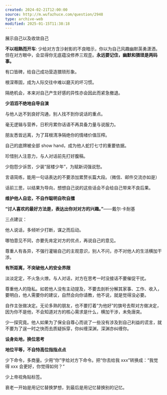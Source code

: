 ```yaml
---
created: 2024-02-21T12:00:00
source: http://m.wufazhuce.com/question/2948
type: archive-web
modified: 2025-01-15T11:38:18
---
```


展示自己以及收敛自己

  **不以相熟而开车**: 少给对方含沙射影的不良暗示，你以为自己风趣幽默英勇潇洒，但在对方眼中，会显得你无底蕴没修养三观歪。**永远要记住，幽默和猥琐是两码事。**

有口皆碑，给自己成功营造猥琐形象。

根深蒂固，成为人际交往中难以磨灭的坏习惯。

隔绝机会，本来对自己产生好感的异性亦会因此而紧急撤退。

  **少滔滔不绝地自导自演**

与他人达不到良好沟通，别人找不到你说话的重点。

毫无逻辑与营养，日积月累你话语不再具备力量与说服力。

朋友悉皆远离，为了耳根清净隔绝你的情绪价值压榨。

自己的底牌被全部 show hand，成为他人蛇打七寸的重要依据。

  珍惜别人注意力，与人对话前先打好腹稿。

  少抱怨少诉苦，少装“层楼少年”，为赋新词强说愁。

  言语简练，能用一句话表达的不要添加累赘长篇大段。（微信、邮件交流亦如是）

  话前三思，以结果为导向，想想自己说的这些话会不会给自己带来不良后果。

  **维护他人自恋，不自作聪明自吹自擂**

  **“讨人喜欢的最好方法是，表达出你对对方的兴趣。”**——戴尔·卡耐基

  三点建议：

他人说话，多倾听少打断，谋之而后动。

哪怕意见不同，亦要先肯定对方的优点，再说自己的意见。

尊重人有各异，不强行灌输自己的主观意识，别人不问，亦不对他人的生活横加干涉。

  **有所距离，不突破他人的安全界限**

淡淡定定，不火急火燎。与人对话，对方在思考一时没接话不要催促干扰。

尊重他人的隐私。如若他人没有主动提及，不要去剖析分解其家事、工作、收入，要明白，他人需要你的建议，自然会向你请教，他不说，就是觉得没必要。

自作主张做决定。无论多熟的朋友，也不要打着“为他好”的旗号去帮对方做决定，因为你不是他，不会知道对方的核心需求是什么，横加干涉，未免唐突。

少一探究竟。他人如果为了保全自尊心而说了一些没有涉及到自己利益的谎言，就不要为了逞一时之快而去质疑拆穿，你纠缠深渊，深渊亦纠缠你。

  **设身处地，换位思考**

  **地位平等，不自恃高位指指点点**

少下命令，多商量。少用“你”字给对方下命令。把“你去给我 xxx”转换成：“我觉得 xxx 会更好，你觉得如何？“

少上帝视角贴标签。

  衰老一开始是用记忆替换梦想，到最后是用记忆替换别的记忆。
